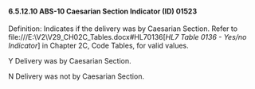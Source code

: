 #### 6.5.12.10 ABS-10 Caesarian Section Indicator (ID) 01523

Definition: Indicates if the delivery was by Caesarian Section. Refer to file:///E:\V2\V29_CH02C_Tables.docx#HL70136[_HL7 Table 0136 - Yes/no Indicator_] in Chapter 2C, Code Tables, for valid values.

Y Delivery was by Caesarian Section.

N Delivery was not by Caesarian Section.
